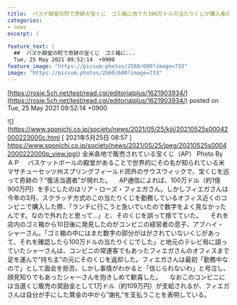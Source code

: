 ```yaml
---
title:  バスケ殿堂の町で奇跡の宝くじ　ゴミ箱に捨てた100万ドルの当たりくじが購入者の元に戻る  
categories:
- news
excerpt: |
  
feature_text: |
  ##  バスケ殿堂の町で奇跡の宝くじ　ゴミ箱に...
  Tue, 25 May 2021 09:52:14  +0900
feature_image: "https://picsum.photos/2560/600?image=733"
image: "https://picsum.photos/2560/600?image=733"
---
```


[https://rosie.5ch.net/test/read.cgi/editorialplus/1621903934/](https://rosie.5ch.net/test/read.cgi/editorialplus/1621903934/)
posted on Tue, 25 May 2021 09:52:14  +0900

<!--more-->

![](https://www.sponichi.co.jp/society/news/2021/05/25/kiji/20210525s00042000223000c.html [ 2021年5月25日 08:57 ] [https://www.sponichi.co.jp/society/news/2021/05/25/jpeg/20210525s00042000222000p_view.jpg)](https://www.sponichi.co.jp/society/news/2021/05/25/jpeg/20210525s00042000222000p_view.jpg)) 全米各地で販売されている宝くじ（AP） Photo By ＡＰ 　バスケットボールの殿堂があることで世界的にその名が知られている米マサチューセッツ州スプリングフィールド郊外のサウスウィックで、宝くじを巡って奇跡の？“復活当選者”が現れた。 　AP通信によれば、100万ドル（約1億900万円）を手にしたのはリア・ローズ・フィエガさん。しかしフィエガさんは今年の3月、スクラッチ方式のこの当たりくじを勤務しているオフィス近くのコンビニで購入した際、「ランチに行こうと急いでいたので数字をよく見なかったんです。なので外れたと思って…」と、そのくじを誤って捨てていた。 　それを店内のゴミ箱から10日後に発見したのがコンビニの経営者の息子、アブハイ・シャーさん。「ゴミ箱の中にはまだ数字の部分がはがされていないくじがあって、それを確認したら100万ドルの当たりくじでした」と地元のテレビ局に語っていたシャーさんは、コンビニの常連客でもあったフィエガさんのオフィスまで足を運んで“持ち主”の元にそのくじを返却した。フィエガさんは最初「勤務中なので」として面会を拒否。しかし事情がわかると「信じられないわ」と号泣し、顔見知りでもあったシャーさんを抱きしめて歓喜した。 　なおこのコンビニには当選くじ販売の奨励金として1万ドル（約109万円）が支給されるが、フィエガさんは自分が手にした賞金の中から“謝礼”を支払うことを表明している。

